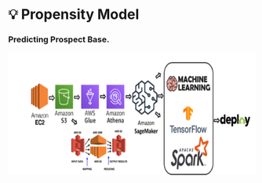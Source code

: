 # 💡 Propensity Model
### Predicting Prospect Base.<br>
<p align="center">
  <kbd>
  <img width="750" height="250" src="https://github.com/rjrockzz/propensity-model/blob/master/static/assets/img/pipeline2.png">
  </kbd>  
</p>
